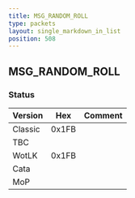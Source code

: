 ```yaml
---
title: MSG_RANDOM_ROLL
type: packets
layout: single_markdown_in_list
position: 508
---
```


## MSG_RANDOM_ROLL

### Status

Version    | Hex        | Comment
---------- | ---------- | ---------- 
Classic    | 0x1FB      | 
TBC        |            |
WotLK      | 0x1FB      | 
Cata       |            |
MoP        |            |